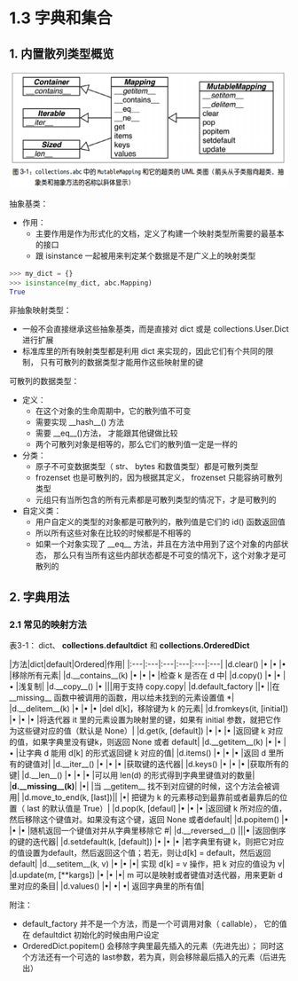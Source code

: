 # 1.3 字典和集合
## 1. 内置散列类型概览
![内置散列类型概览](../image/maping_abc.png)

抽象基类：
  - 作用：
    - 主要作用是作为形式化的文档，定义了构建一个映射类型所需要的最基本的接口
    - 跟 isinstance 一起被用来判定某个数据是不是广义上的映射类型

```python
>>> my_dict = {}
>>> isinstance(my_dict, abc.Mapping)
True
```

非抽象映射类型：
  - 一般不会直接继承这些抽象基类，而是直接对 dict 或是 collections.User.Dict 进行扩展
  - 标准库里的所有映射类型都是利用 dict 来实现的，因此它们有个共同的限制，
  只有可散列的数据类型才能用作这些映射里的键

可散列的数据类型：
  - 定义：
    - 在这个对象的生命周期中，它的散列值不可变
    - 需要实现 \_\_hash\_\_() 方法
    - 需要 \_\_eq\_\_()方法， 才能跟其他键做比较
    - 两个可散列对象是相等的，那么它们的散列值一定是一样的
  - 分类：
    - 原子不可变数据类型（ str、 bytes 和数值类型）都是可散列类型
    - frozenset 也是可散列的，因为根据其定义， frozenset 只能容纳可散列类型
    - 元组只有当所包含的所有元素都是可散列类型的情况下，才是可散列的
  - 自定义类：
    - 用户自定义的类型的对象都是可散列的，散列值是它们的 id() 函数返回值
    - 所以所有这些对象在比较的时候都是不相等的
    - 如果一个对象实现了 \_\_eq\_\_ 方法，并且在方法中用到了这个对象的内部状态，
    那么只有当所有这些内部状态都是不可变的情况下，这个对象才是可散列的


## 2. 字典用法
### 2.1 常见的映射方法
表3-1： dict、 **collections.defaultdict** 和 **collections.OrderedDict**

|方法|dict|default|Ordered|作用|
|:---|:---|:---|:---|:---|:---|
|d.clear() |• |• |• |移除所有元素|
|d.\_\_contains\_\_(k) |• |• |• |检查 k 是否在 d 中|
|d.copy() |• |• |• |浅复制|
|d.\_\_copy\_\_() |• |||用于支持 copy.copy|
|d.default_factory ||• ||在 \_\_missing\_\_ 函数中被调用的函数，用以给未找到的元素设置值 *|
|d.\_\_delitem\_\_(k) |• |• |• |del d[k]，移除键为 k 的元素|
|d.fromkeys(it, [initial]) |• |• |• |将迭代器 it 里的元素设置为映射里的键，如果有 initial 参数，就把它作为这些键对应的值（默认是 None）|
|d.get(k, [default]) |• |• |• |返回键 k 对应的值，如果字典里没有键k，则返回 None 或者 default|
|d.\_\_getitem\_\_(k) |• |• |• |让字典 d 能用 d[k] 的形式返回键 k 对应的值|
|d.items() |• |• |• |返回 d 里所有的键值对|
|d.\_\_iter\_\_() |• |• |• |获取键的迭代器|
|d.keys() |• |• |• |获取所有的键|
|d.\_\_len\_\_() |• |• |• |可以用 len(d) 的形式得到字典里键值对的数量|
|**d.\_\_missing\_\_(k)**| |•| |当 \_\_getitem\_\_ 找不到对应键的时候，这个方法会被调用|
|d.move_to_end(k, [last])|| |•| 把键为 k 的元素移动到最靠前或者最靠后的位置（ last 的默认值是 True）|
|d.pop(k, [defaul] |• |• |• |返回键 k 所对应的值，然后移除这个键值对。如果没有这个键，返回 None 或者default|
|d.popitem() |• |• |• |随机返回一个键值对并从字典里移除它 #|
|d.\_\_reversed\_\_() |||• |返回倒序的键的迭代器|
|d.setdefault(k, [default]) |• |• |• |若字典里有键 k，则把它对应的值设置为default，然后返回这个值；若无，则让d[k] = default，然后返回 default|
|d.\_\_setitem\_\_(k, v) |• |• |•| 实现 d[k] = v 操作，把 k 对应的值设为 v|
|d.update(m, [**kargs]) |• |• |•| m 可以是映射或者键值对迭代器，用来更新 d 里对应的条目|
|d.values() |•| •| •| 返回字典里的所有值|


附注：
  - default_factory 并不是一个方法，而是一个可调用对象（ callable），
  它的值在 defaultdict 初始化的时候由用户设定
  - OrderedDict.popitem() 会移除字典里最先插入的元素（先进先出）；
  同时这个方法还有一个可选的 last参数，若为真，则会移除最后插入的元素（后进先出）
